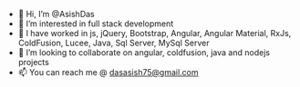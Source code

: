 - 👋 Hi, I’m @AsishDas
- 👀 I’m interested in full stack development
- 🌱 I have worked in js, jQuery, Bootstrap, Angular, Angular Material, RxJs, ColdFusion, Lucee, Java, Sql Server, MySql Server
- 💞️ I’m looking to collaborate on angular, coldfusion, java and nodejs projects
- 📫 You can reach me @ dasasish75@gmail.com

<!---
AsishDas/AsishDas is a ✨ special ✨ repository because its `README.md` (this file) appears on your GitHub profile.
You can click the Preview link to take a look at your changes.
--->
